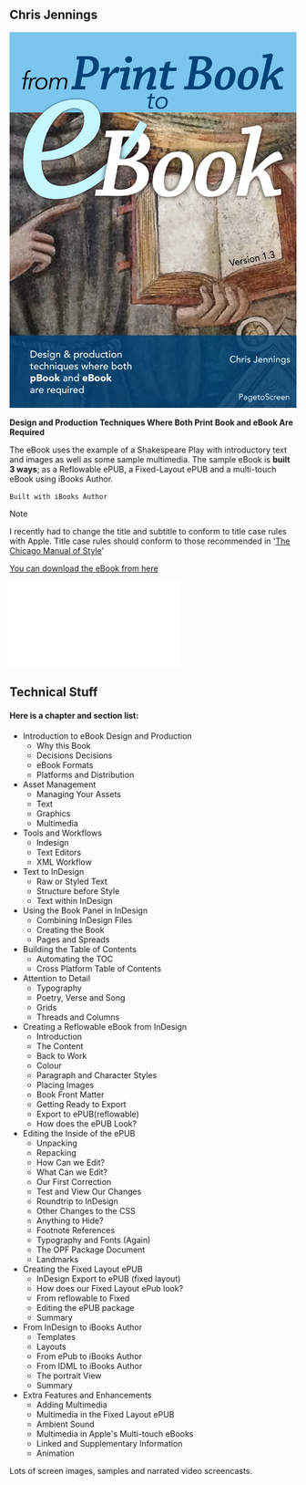 ## Chris Jennings

![Cover image](../../media/fromprint2ebook.jpg)

**Design and Production Techniques Where Both Print Book and eBook Are Required**

The eBook uses the example of a Shakespeare Play with introductory text and images as well as some sample multimedia. The sample eBook is **built 3 ways**; as a Reflowable ePUB, a Fixed-Layout ePUB and a multi-touch eBook using iBooks Author.

	Built with iBooks Author

> [!note] 
>  I recently had to change the title and subtitle to conform to title case rules with Apple. Title case rules should conform to those recommended in '[The Chicago Manual of Style](http://www.pagetoscreen.net/ebooks/books/item/chicago_manual_of_style.html)'

[You can download the eBook from here](https://books.apple.com/gb/book/from-print-book-to-ebook/id981068944)

![I have also made this available as a PDF](../../eBookProduction/eBook_production1.30.pdf)

## Technical Stuff

#### Here is a chapter and section list:

- Introduction to eBook Design and Production
    - Why this Book
    - Decisions Decisions
    - eBook Formats
    - Platforms and Distribution
- Asset Management
    - Managing Your Assets
    - Text
    - Graphics
    - Multimedia
- Tools and Workflows
    - Indesign
    - Text Editors
    - XML Workflow
- Text to InDesign
    - Raw or Styled Text
    - Structure before Style
    - Text within InDesign
- Using the Book Panel in InDesign
    - Combining InDesign Files
    - Creating the Book
    - Pages and Spreads
- Building the Table of Contents
    - Automating the TOC
    - Cross Platform Table of Contents
- Attention to Detail
    - Typography
    - Poetry, Verse and Song
    - Grids
    - Threads and Columns
- Creating a Reflowable eBook from InDesign
    - Introduction
    - The Content
    - Back to Work
    - Colour
    - Paragraph and Character Styles
    - Placing Images
    - Book Front Matter
    - Getting Ready to Export
    - Export to ePUB(reflowable)
    - How does the ePUB Look?
- Editing the Inside of the ePUB
    - Unpacking
    - Repacking
    - How Can we Edit?
    - What Can we Edit?
    - Our First Correction
    - Test and View Our Changes
    - Roundtrip to InDesign
    - Other Changes to the CSS
    - Anything to Hide?
    - Footnote References
    - Typography and Fonts (Again)
    - The OPF Package Document
    - Landmarks
- Creating the Fixed Layout ePUB
    - InDesign Export to ePUB (fixed layout)
    - How does our Fixed Layout ePub look?
    - From reflowable to Fixed
    - Editing the ePUB package
    - Summary
- From InDesign to iBooks Author
    - Templates
    - Layouts
    - From ePub to iBooks Author
    - From IDML to iBooks Author
    - The portrait View
    - Summary
- Extra Features and Enhancements
    - Adding Multimedia
    - Multimedia in the Fixed Layout ePUB
    - Ambient Sound
    - Multimedia in Apple's Multi-touch eBooks
    - Linked and Supplementary Information
    - Animation

Lots of screen images, samples and narrated video screencasts.